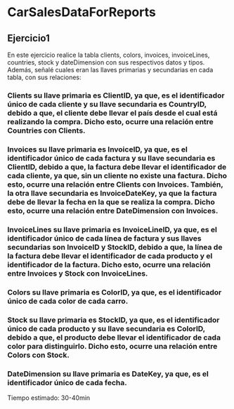 # CarSalesDataForReports
## Ejercicio1
En este ejercicio realice la tabla clients, colors, invoices, invoiceLines, countries, stock y dateDimension con sus respectivos datos y tipos. Además, señalé cuales eran las llaves primarias y secundarias en cada tabla, con sus relaciones:
### Clients su llave primaria es ClientID, ya que, es el identificador único de cada cliente y su llave secundaria es CountryID, debido a que, el cliente debe llevar el país desde el cual está realizando la compra. Dicho esto, ocurre una relación entre Countries con Clients.
### Invoices su llave primaria es InvoiceID, ya que, es el identificador único de cada factura y su llave secundaria es ClientID, debido a que, la factura debe llevar el identificador de cada cliente, ya que, sin un cliente no existe una factura. Dicho esto, ocurre una relación entre Clients con Invoices. También, la otra llave secundaria es InvoiceDateKey, ya que la factura debe de llevar la fecha en la que se realiza la compra. Dicho esto, ocurre una relación entre DateDimension con Invoices.
### InvoiceLines su llave primaria es InvoiceLineID, ya que, es el identificador único de cada línea de factura y sus llaves secundarias son InvoiceID y StockID, debido a que, la línea de la factura debe llevar el identificador de cada producto y el identificador de la factura. Dicho esto, ocurre una relación entre Invoices y Stock con InvoiceLines.
### Colors su llave primaria es ColorID, ya que, es el identificador único de cada color de cada carro.
### Stock su llave primaria es StockID, ya que, es el identificador único de cada producto y su llave secundaria es ColorID, debido a que, el producto debe llevar el identificador de cada color para distinguirlo. Dicho esto, ocurre una relación entre Colors con Stock.
### DateDimension su llave primaria es DateKey, ya que, es el identificador único de cada fecha.
Tiempo estimado: 30-40min
